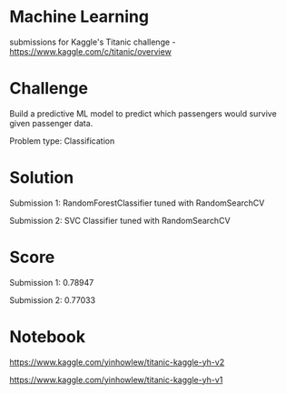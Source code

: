 # Machine Learning
submissions for Kaggle's Titanic challenge - https://www.kaggle.com/c/titanic/overview

# Challenge
Build a predictive ML model to predict which passengers would survive given passenger data.

Problem type: Classification

# Solution

Submission 1:  RandomForestClassifier tuned with RandomSearchCV

Submission 2:  SVC Classifier tuned with RandomSearchCV

# Score

Submission 1: 0.78947

Submission 2: 0.77033

# Notebook

https://www.kaggle.com/yinhowlew/titanic-kaggle-yh-v2

https://www.kaggle.com/yinhowlew/titanic-kaggle-yh-v1

